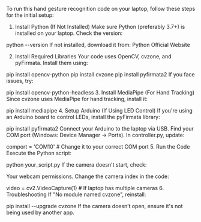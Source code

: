 To run this hand gesture recognition code on your laptop, follow these steps for the initial setup:

1. Install Python (If Not Installed)
Make sure Python (preferably 3.7+) is installed on your laptop.
Check the version:

python --version
If not installed, download it from: Python Official Website

2. Install Required Libraries
Your code uses OpenCV, cvzone, and pyFirmata. Install them using:

pip install opencv-python
pip install cvzone
pip install pyfirmata2
If you face issues, try:

pip install opencv-python-headless
3. Install MediaPipe (For Hand Tracking)
Since cvzone uses MediaPipe for hand tracking, install it:

pip install mediapipe
4. Setup Arduino (If Using LED Control)
If you're using an Arduino board to control LEDs, install the pyFirmata library:

pip install pyfirmata2
Connect your Arduino to the laptop via USB.
Find your COM port (Windows: Device Manager → Ports).
In controller.py, update:

comport = 'COM10'  # Change it to your correct COM port
5. Run the Code
Execute the Python script:

python your_script.py
If the camera doesn't start, check:

Your webcam permissions.
Change the camera index in the code:

video = cv2.VideoCapture(1)  # If laptop has multiple cameras
6. Troubleshooting
If "No module named cvzone", reinstall:

pip install --upgrade cvzone
If the camera doesn’t open, ensure it's not being used by another app.
